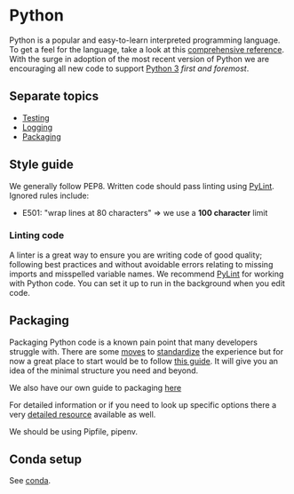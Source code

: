 # Python

Python is a popular and easy-to-learn interpreted programming language. To get a feel for the language, take a look at this [comprehensive reference][python-ref]. With the surge in adoption of the most recent version of Python we are encouraging all new code to support [Python 3][python3] _first and foremost_.

## Separate topics

- [Testing](testing.md)
- [Logging](logging.md)
- [Packaging](count_variants/overview.md)

## Style guide

We generally follow PEP8. Written code should pass linting using [PyLint][pylint]. Ignored rules include:

- E501: "wrap lines at 80 characters" => we use a **100 character** limit

### Linting code

A linter is a great way to ensure you are writing code of good quality; following best practices and without avoidable errors relating to missing imports and misspelled variable names. We recommend [PyLint][pylint] for working with Python code. You can set it up to run in the background when you edit code.

## Packaging

Packaging Python code is a known pain point that many developers struggle with. There are some [moves][pipenv] to [standardize][pipfile] the experience but for now a great place to start would be to follow [this guide][mini-guide]. It will give you an idea of the minimal structure you need and beyond.

We also have our own guide to packaging [here](count_variants/overview.md)

For detailed information or if you need to look up specific options there a very [detailed resource](https://packaging.python.org/) available as well.

We should be using Pipfile, pipenv.

## Conda setup

See [conda](conda.md).



[mini-guide]: https://python-packaging.readthedocs.io/en/latest/minimal.html
[pipenv]: https://github.com/kennethreitz/pipenv
[pipfile]: https://github.com/pypa/pipfile
[python-ref]: https://github.com/justmarkham/python-reference/blob/master/reference.py
[python3]: https://docs.python.org/3/
[pylint]: https://www.pylint.org/
